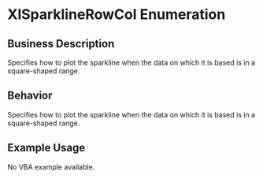 # XlSparklineRowCol Enumeration

## Business Description
Specifies how to plot the sparkline when the data on which it is based is in a square-shaped range.

## Behavior
Specifies how to plot the sparkline when the data on which it is based is in a square-shaped range.

## Example Usage
No VBA example available.